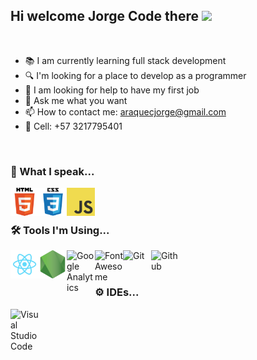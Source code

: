 ## Hi welcome Jorge Code there <img src="https://media.giphy.com/media/hvRJCLFzcasrR4ia7z/giphy.gif" width="25px"></a>

<!-- [<img src="https://media.giphy.com/media/du3J3cXyzhj75IOgvA/giphy.gif">][website] -->


<br/>

<!-- - 💼 I am currently working at Ecosintesis S.A.S -->
- 📚 I am currently learning full stack development
- 🔍 I'm looking for a place to develop as a programmer
- 🔎 I am looking for help to have my first job
- 💬 Ask me what you want
- 📫 How to contact me: araquecjorge@gmail.com
- 📱 Cell: +57 3217795401

<br/>

### 🚀 What I speak...
<img align="left" alt="HTML5" width="45px" src="https://raw.githubusercontent.com/github/explore/80688e429a7d4ef2fca1e82350fe8e3517d3494d/topics/html/html.png" />
<img align="left" alt="CSS3" width="45px" src="https://raw.githubusercontent.com/github/explore/80688e429a7d4ef2fca1e82350fe8e3517d3494d/topics/css/css.png" />
<img align="left" alt="JavaScript" width="45px" src="https://raw.githubusercontent.com/github/explore/80688e429a7d4ef2fca1e82350fe8e3517d3494d/topics/javascript/javascript.png" />

<br/>
<br/>

### 🛠️ Tools I'm Using...

<img align="left" alt="React" width="45px" src="https://raw.githubusercontent.com/github/explore/80688e429a7d4ef2fca1e82350fe8e3517d3494d/topics/react/react.png" />
<img align="left" alt="Node.js" width="45px" src="https://raw.githubusercontent.com/github/explore/80688e429a7d4ef2fca1e82350fe8e3517d3494d/topics/nodejs/nodejs.png" />
<img align="left" alt="Google Analytics" width="45px" src="https://img.stackshare.io/service/64/cU74ahCn_400x400.jpg" />
<img align="left" alt="Font Awesome" width="45px" src="https://img.stackshare.io/service/3244/1_Mr1Fy00XjPGNf1Kkp_hWtw_2x.png" />
<img align="left" alt="Git" width="45px" src="https://www.flaticon.com/svg/vstatic/svg/39/39378.svg?token=exp=1612723181~hmac=670e7d83ef3b044927815bddcd5abefa " />
<img align="left" alt="Github" width="45px" src="https://www.flaticon.com/svg/vstatic/svg/733/733609.svg?token=exp=1612723208~hmac=7a6b16176c4ff258c08999529551276e " />
<br/>
<br/>

### ⚙️ IDEs...

  <img align="left" alt="Visual Studio Code" width="45px" src="https://img.stackshare.io/service/4202/Visual_Studio_Code_logo.png" />
<br/>
<br/>

